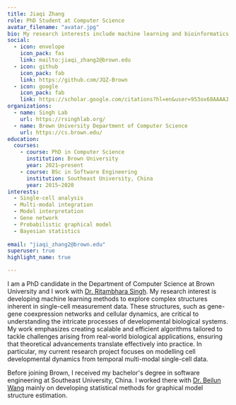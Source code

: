 ```yaml
---
title: Jiaqi Zhang
role: PhD Student at Computer Science
avatar_filename: "avatar.jpg"
bio: My research interests include machine learning and bioinformatics.
social:
  - icon: envelope
    icon_pack: fas
    link: mailto:jiaqi_zhang2@brown.edu
  - icon: github
    icon_pack: fab
    link: https://github.com/JQZ-Brown
  - icon: google
    icon_pack: fab
    link: https://scholar.google.com/citations?hl=en&user=953ox68AAAAJ
organizations:
  - name: Singh Lab
    url: https://rsinghlab.org/
  - name: Brown University Department of Computer Science
    url: https://cs.brown.edu/
education:
  courses:
    - course: PhD in Computer Science
      institution: Brown University
      year: 2021~present
    - course: BSc in Software Engineering
      institution: Southeast University, China
      year: 2015~2020
interests:
  - Single-cell analysis
  - Multi-modal integration
  - Model interpretation
  - Gene network
  - Probabilistic graphical model
  - Bayesian statistics
  
email: "jiaqi_zhang2@brown.edu"
superuser: true
highlight_name: true

---
```


I am a PhD candidate in the Department of Computer Science at Brown University and I work with [Dr. Ritambhara Singh](https://rsinghlab.org/). My research interest is developing machine learning methods to explore complex structures inherent in single-cell measurement data. These structures, such as gene-gene coexpression networks and cellular dynamics, are critical to understanding the intricate processes of developmental biological systems. My work emphasizes creating scalable and efficient algorithms tailored to tackle challenges arising from real-world biological applications, ensuring that theoretical advancements translate effectively into practice. In particular, my current research project focuses on modelling cell developmental dynamics from temporal multi-modal single-cell data.  

Before joining Brown, I received my bachelor's degree in software engineering at Southeast University, China. I worked there with [Dr. Beilun Wang](https://cse.seu.edu.cn/2019/0105/c23024a257533/pagem.htm) mainly on developing statistical methods for graphical model structure estimation. 
